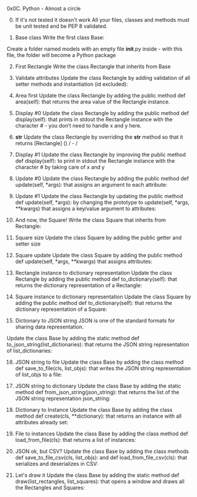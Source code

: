 0x0C. Python - Almost a circle

0. If it's not tested it doesn't work
All your files, classes and methods must be unit tested and be PEP 8 validated.

1. Base class
Write the first class Base:

Create a folder named models with an empty file __init__.py inside - with this file, the folder will become a Python package

2. First Rectangle
Write the class Rectangle that inherits from Base

3. Validate attributes
Update the class Rectangle by adding validation of all setter methods and instantiation (id excluded):

4. Area first
Update the class Rectangle by adding the public method def area(self): that returns the area value of the Rectangle instance.

5. Display #0
Update the class Rectangle by adding the public method def display(self): that prints in stdout the Rectangle instance with the character # - you don’t need to handle x and y here.

6. __str__
Update the class Rectangle by overriding the __str__ method so that it returns [Rectangle] (<id>) <x>/<y> - <width>/<height>

7. Display #1
Update the class Rectangle by improving the public method def display(self): to print in stdout the Rectangle instance with the character # by taking care of x and y

8. Update #0
Update the class Rectangle by adding the public method def update(self, *args): that assigns an argument to each attribute:

9. Update #1
Update the class Rectangle by updating the public method def update(self, *args): by changing the prototype to update(self, *args, **kwargs) that assigns a key/value argument to attributes:

10. And now, the Square!
Write the class Square that inherits from Rectangle:

11. Square size
Update the class Square by adding the public getter and setter size

12. Square update
Update the class Square by adding the public method def update(self, *args, **kwargs) that assigns attributes:

13. Rectangle instance to dictionary representation
Update the class Rectangle by adding the public method def to_dictionary(self): that returns the dictionary representation of a Rectangle:

14. Square instance to dictionary representation
Update the class Square by adding the public method def to_dictionary(self): that returns the dictionary representation of a Square:

15. Dictionary to JSON string
JSON is one of the standard formats for sharing data representation.

Update the class Base by adding the static method def to_json_string(list_dictionaries): that returns the JSON string representation of list_dictionaries:

16. JSON string to file
Update the class Base by adding the class method def save_to_file(cls, list_objs): that writes the JSON string representation of list_objs to a file:

17. JSON string to dictionary
Update the class Base by adding the static method def from_json_string(json_string): that returns the list of the JSON string representation json_string:

18. Dictionary to Instance
Update the class Base by adding the class method def create(cls, **dictionary): that returns an instance with all attributes already set:

19. File to instances
Update the class Base by adding the class method def load_from_file(cls): that returns a list of instances:

20. JSON ok, but CSV?
Update the class Base by adding the class methods def save_to_file_csv(cls, list_objs): and def load_from_file_csv(cls): that serializes and deserializes in CSV:

21. Let's draw it
Update the class Base by adding the static method def draw(list_rectangles, list_squares): that opens a window and draws all the Rectangles and Squares:


